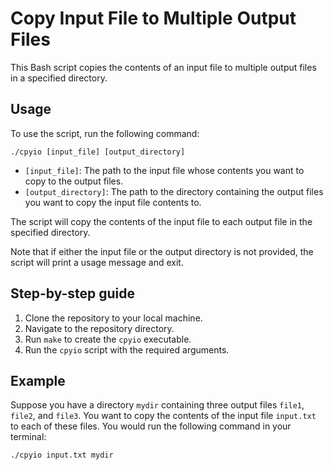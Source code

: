 # Copy Input File to Multiple Output Files

This Bash script copies the contents of an input file to multiple output files in a specified directory.

## Usage

To use the script, run the following command:

`./cpyio [input_file] [output_directory]`


* `[input_file]`: The path to the input file whose contents you want to copy to the output files.
* `[output_directory]`: The path to the directory containing the output files you want to copy the input file contents to.

The script will copy the contents of the input file to each output file in the specified directory.

Note that if either the input file or the output directory is not provided, the script will print a usage message and exit.

## Step-by-step guide

1. Clone the repository to your local machine.
2. Navigate to the repository directory.
3. Run `make` to create the `cpyio` executable.
4. Run the `cpyio` script with the required arguments.

## Example

Suppose you have a directory `mydir` containing three output files `file1`, `file2`, and `file3`. You want to copy the contents of the input file `input.txt` to each of these files. You would run the following command in your terminal:

`./cpyio input.txt mydir`

